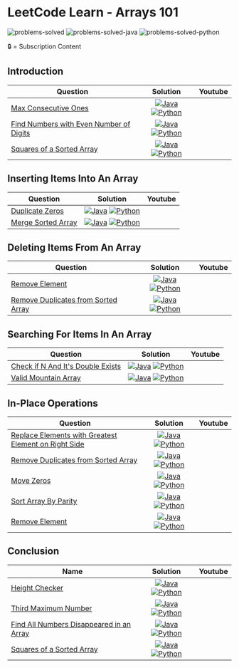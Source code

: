 # LeetCode Learn - Arrays 101

![problems-solved](https://img.shields.io/badge/Problems%20Solved-0/18-1f425f.svg)
![problems-solved-java](https://img.shields.io/badge/Java-0/18-1abc9c.svg)
![problems-solved-python](https://img.shields.io/badge/Python-0/18-1abc9c.svg)

🔒 = Subscription Content

## Introduction
| Question | Solution | Youtube |
|------|:--------:|:----------------------:|
| [Max Consecutive Ones](https://leetcode.com/explore/learn/card/fun-with-arrays/521/introduction/3238/) | [![Java](https://img.icons8.com/color/40/000000/java-coffee-cup-logo.png)](src/) [![Python](https://img.icons8.com/color/35/000000/python.png)](python/) | 
| [Find Numbers with Even Number of Digits](https://leetcode.com/explore/learn/card/fun-with-arrays/521/introduction/3237/) | [![Java](https://img.icons8.com/color/40/000000/java-coffee-cup-logo.png)](src/) [![Python](https://img.icons8.com/color/35/000000/python.png)](python/) | 
| [Squares of a Sorted Array](https://leetcode.com/explore/learn/card/fun-with-arrays/521/introduction/3240/) | [![Java](https://img.icons8.com/color/40/000000/java-coffee-cup-logo.png)](src/) [![Python](https://img.icons8.com/color/35/000000/python.png)](python/) | 


## Inserting Items Into An Array
| Question | Solution | Youtube |
|------|:--------:|:-------:|
| [Duplicate Zeros](https://leetcode.com/explore/learn/card/fun-with-arrays/525/inserting-items-into-an-array/3245/) | [![Java](https://img.icons8.com/color/40/000000/java-coffee-cup-logo.png)](src/) [![Python](https://img.icons8.com/color/35/000000/python.png)](python/) | 
| [Merge Sorted Array](https://leetcode.com/explore/learn/card/fun-with-arrays/525/inserting-items-into-an-array/3253/) | [![Java](https://img.icons8.com/color/40/000000/java-coffee-cup-logo.png)](src/) [![Python](https://img.icons8.com/color/35/000000/python.png)](python/) | 


## Deleting Items From An Array
| Question | Solution | Youtube |
|------|:--------:|:----------------------:|
| [Remove Element](https://leetcode.com/explore/learn/card/fun-with-arrays/526/deleting-items-from-an-array/3247/) | [![Java](https://img.icons8.com/color/40/000000/java-coffee-cup-logo.png)](src/) [![Python](https://img.icons8.com/color/35/000000/python.png)](python/) | 
| [Remove Duplicates from Sorted Array](https://leetcode.com/explore/learn/card/fun-with-arrays/526/deleting-items-from-an-array/3248/) | [![Java](https://img.icons8.com/color/40/000000/java-coffee-cup-logo.png)](src/) [![Python](https://img.icons8.com/color/35/000000/python.png)](python/) | 


## Searching For Items In An Array
| Question | Solution | Youtube |
|------|:--------:|:----------------------:|
| [Check if N And It's Double Exists](https://leetcode.com/explore/learn/card/fun-with-arrays/527/searching-for-items-in-an-array/3250/) | [![Java](https://img.icons8.com/color/40/000000/java-coffee-cup-logo.png)](src/) [![Python](https://img.icons8.com/color/35/000000/python.png)](python/) | 
| [Valid Mountain Array](https://leetcode.com/explore/learn/card/fun-with-arrays/527/searching-for-items-in-an-array/3251/) | [![Java](https://img.icons8.com/color/40/000000/java-coffee-cup-logo.png)](src/) [![Python](https://img.icons8.com/color/35/000000/python.png)](python/) | 


## In-Place Operations
| Question | Solution | Youtube |
|------|:--------:|:----------------------:|
| [Replace Elements with Greatest Element on Right Side](https://leetcode.com/explore/learn/card/fun-with-arrays/511/in-place-operations/3259/) | [![Java](https://img.icons8.com/color/40/000000/java-coffee-cup-logo.png)](src/) [![Python](https://img.icons8.com/color/35/000000/python.png)](python/) | 
| [Remove Duplicates from Sorted Array](https://leetcode.com/explore/learn/card/fun-with-arrays/511/in-place-operations/3258/) | [![Java](https://img.icons8.com/color/40/000000/java-coffee-cup-logo.png)](src/) [![Python](https://img.icons8.com/color/35/000000/python.png)](python/) | 
| [Move Zeros](https://leetcode.com/explore/learn/card/fun-with-arrays/511/in-place-operations/3157/) | [![Java](https://img.icons8.com/color/40/000000/java-coffee-cup-logo.png)](src/) [![Python](https://img.icons8.com/color/35/000000/python.png)](python/) | 
| [Sort Array By Parity](https://leetcode.com/explore/learn/card/fun-with-arrays/511/in-place-operations/3260/) | [![Java](https://img.icons8.com/color/40/000000/java-coffee-cup-logo.png)](src/) [![Python](https://img.icons8.com/color/35/000000/python.png)](python/) | 
| [Remove Element](https://leetcode.com/explore/learn/card/fun-with-arrays/511/in-place-operations/3575/) | [![Java](https://img.icons8.com/color/40/000000/java-coffee-cup-logo.png)](src/) [![Python](https://img.icons8.com/color/35/000000/python.png)](python/) | 


## Conclusion
 Name | Solution | Youtube |
|------|:--------:|:----------------------:|
| [Height Checker](https://leetcode.com/explore/learn/card/fun-with-arrays/523/conclusion/3228/) | [![Java](https://img.icons8.com/color/40/000000/java-coffee-cup-logo.png)](src/) [![Python](https://img.icons8.com/color/35/000000/python.png)](python/) | 
| [Third Maximum Number](https://leetcode.com/explore/learn/card/fun-with-arrays/523/conclusion/3231/) | [![Java](https://img.icons8.com/color/40/000000/java-coffee-cup-logo.png)](src/) [![Python](https://img.icons8.com/color/35/000000/python.png)](python/) | 
| [Find All Numbers Disappeared in an Array](https://leetcode.com/explore/learn/card/fun-with-arrays/523/conclusion/3270/) | [![Java](https://img.icons8.com/color/40/000000/java-coffee-cup-logo.png)](src/) [![Python](https://img.icons8.com/color/35/000000/python.png)](python/) | 
| [Squares of a Sorted Array](https://leetcode.com/explore/learn/card/fun-with-arrays/523/conclusion/3574/) | [![Java](https://img.icons8.com/color/40/000000/java-coffee-cup-logo.png)](src/) [![Python](https://img.icons8.com/color/35/000000/python.png)](python/) | 
